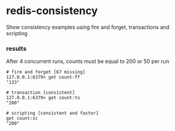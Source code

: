 # redis-consistency
Show consistency examples using fire and forget, transactions and scripting

### results
After 4 concurrent runs, counts must be equal to 200 or 50 per run

```
# fire and forget [67 missing]
127.0.0.1:6379> get count:ff
"133"

# transaction [consistent]
127.0.0.1:6379> get count:tx
"200"

# scripting [consistent and faster]
get count:sc
"200"
```
